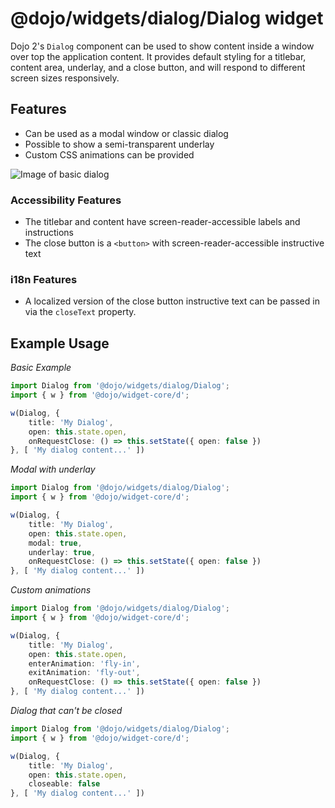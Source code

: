 # @dojo/widgets/dialog/Dialog widget

Dojo 2's `Dialog` component can be used to show content inside a window over top the application content. It provides default styling for a titlebar, content area, underlay, and a close button, and will respond to different screen sizes responsively.

## Features

- Can be used as a modal window or classic dialog
- Possible to show a semi-transparent underlay
- Custom CSS animations can be provided

![Image of basic dialog](http://placekitten.com/450/300)

### Accessibility Features

- The titlebar and content have screen-reader-accessible labels and instructions
- The close button is a `<button>` with screen-reader-accessible instructive text

### i18n Features
- A localized version of the close button instructive text can be passed in via the `closeText` property.

## Example Usage

*Basic Example*
```typescript
import Dialog from '@dojo/widgets/dialog/Dialog';
import { w } from '@dojo/widget-core/d';

w(Dialog, {
	title: 'My Dialog',
	open: this.state.open,
	onRequestClose: () => this.setState({ open: false })
}, [ 'My dialog content...' ])
```

*Modal with underlay*
```typescript
import Dialog from '@dojo/widgets/dialog/Dialog';
import { w } from '@dojo/widget-core/d';

w(Dialog, {
	title: 'My Dialog',
	open: this.state.open,
	modal: true,
	underlay: true,
	onRequestClose: () => this.setState({ open: false })
}, [ 'My dialog content...' ])
```

*Custom animations*
```typescript
import Dialog from '@dojo/widgets/dialog/Dialog';
import { w } from '@dojo/widget-core/d';

w(Dialog, {
	title: 'My Dialog',
	open: this.state.open,
	enterAnimation: 'fly-in',
	exitAnimation: 'fly-out',
	onRequestClose: () => this.setState({ open: false })
}, [ 'My dialog content...' ])
```

*Dialog that can't be closed*
```typescript
import Dialog from '@dojo/widgets/dialog/Dialog';
import { w } from '@dojo/widget-core/d';

w(Dialog, {
	title: 'My Dialog',
	open: this.state.open,
	closeable: false
}, [ 'My dialog content...' ])
```
